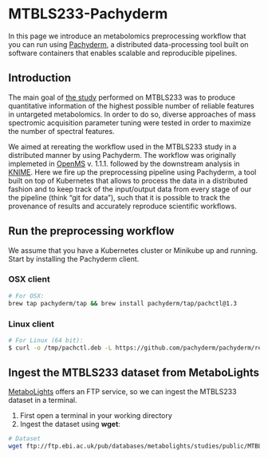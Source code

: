 # MTBLS233-Pachyderm
In this page we introduce an metabolomics preprocessing workflow that you can run using [Pachyderm](https://github.com/pachyderm/pachyderm), a distributed data-processing tool built on software containers that enables scalable and reproducible pipelines.

## Introduction
The main goal of [the study](http://www.sciencedirect.com/science/article/pii/S000326701630647X) performed on MTBLS233 was to produce quantitative information of the highest possible number of reliable features in untargeted metabolomics. In order to do so, diverse approaches of mass spectromic acquisition parameter tuning were tested in order to maximize the number of spectral features.

We aimed at rereating the workflow used in the MTBLS233 study in a distributed manner by using Pachyderm. The workflow was originally implemeted in [OpenMS](https://www.openms.de/) v. 1.1.1. followed by the downstream analysis in [KNIME](https://www.knime.org/). Here we fire up the preprocessing pipeline using Pachyderm, a tool built on top of Kubernetes that allows to process the data in a distributed fashion and to keep track of the input/output data from every stage of our the pipeline (think “git for data”), such that it is possible to track the provenance of results and accurately reproduce scientific workflows.

## Run the preprocessing workflow

We assume that you have a Kubernetes cluster or Minikube up and running. Start by installing the Pachyderm client.

### OSX client

```bash
# For OSX:
brew tap pachyderm/tap && brew install pachyderm/tap/pachctl@1.3
```
### Linux client

```bash
# For Linux (64 bit):
$ curl -o /tmp/pachctl.deb -L https://github.com/pachyderm/pachyderm/releases/download/v1.3.17/pachctl_1.3.17_amd64.deb && sudo dpkg -i /tmp/pachctl.deb
```

## Ingest the MTBLS233 dataset from MetaboLights

[MetaboLights](http://www.ebi.ac.uk/metabolights/) offers an FTP service, so we can ingest the MTBLS233 dataset in a terminal. 

1. First open a terminal in your working directory
2. Ingest the dataset using **wget**:

```bash
# Dataset
wget ftp://ftp.ebi.ac.uk/pub/databases/metabolights/studies/public/MTBLS233/*alternate_pos_low_mr.mzML
```
